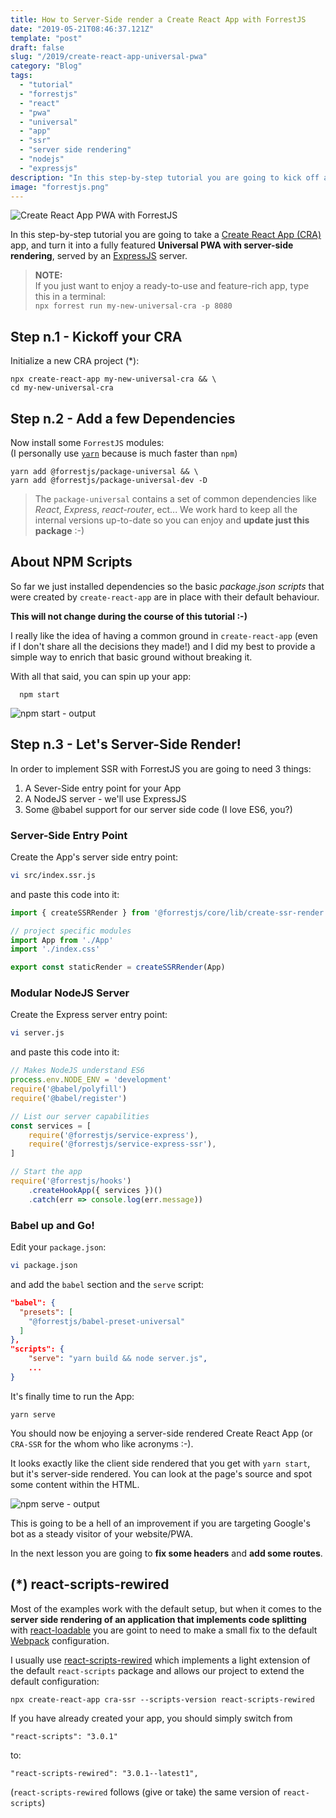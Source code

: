```yaml
---
title: How to Server-Side render a Create React App with ForrestJS
date: "2019-05-21T08:46:37.121Z"
template: "post"
draft: false
slug: "/2019/create-react-app-universal-pwa"
category: "Blog"
tags:
  - "tutorial"
  - "forrestjs"
  - "react"
  - "pwa"
  - "universal"
  - "app"
  - "ssr"
  - "server side rendering"
  - "nodejs"
  - "expressjs"
description: "In this step-by-step tutorial you are going to kick off a new Create React App and server-side render it with ForrestJS. It's going to take less than a cup of coffee :-)"
image: "forrestjs.png"
---
```


![Create React App PWA with ForrestJS](./media/create-react-app-pwa-forrestjs.png)

In this step-by-step tutorial you are going to take a
[Create React App (CRA)](https://facebook.github.io/create-react-app/)
app, and turn it into a fully featured
**Universal PWA with server-side rendering**,
served by an [ExpressJS](https://expressjs.com) server.

> **NOTE:**<br>
> If you just want to enjoy a ready-to-use and feature-rich app, type this in a terminal:<br>
> `npx forrest run my-new-universal-cra -p 8080`
>

## Step n.1 - Kickoff your CRA

Initialize a new CRA project (*):

    npx create-react-app my-new-universal-cra && \
    cd my-new-universal-cra

## Step n.2 - Add a few Dependencies

Now install some `ForrestJS` modules:<br>
(I personally use [`yarn`](https://yarnpkg.com) because is much faster than `npm`)

    yarn add @forrestjs/package-universal && \
    yarn add @forrestjs/package-universal-dev -D

> The `package-universal` contains a set of common dependencies like _React_, _Express_,
> _react-router_, ect... We work hard to keep all the internal versions up-to-date
> so you can enjoy and **update just this package** :-)

## About NPM Scripts

So far we just installed dependencies so the basic _package.json scripts_ that were created
by `create-react-app` are in place with their default behaviour.

**This will not change during the course of this tutorial :-)**

I really like the idea of having a common ground in `create-react-app` (even if I
don't share all the decisions they made!) and I did my best to provide a simple
way to enrich that basic ground without breaking it.

With all that said, you can spin up your app:

      npm start

![npm start - output](./media/react-ssr__start.png)

## Step n.3 - Let's Server-Side Render!

In order to implement SSR with ForrestJS you are going to need 3 things:

1. A Sever-Side entry point for your App
2. A NodeJS server - we'll use ExpressJS
3. Some @babel support for our server side code (I love ES6, you?)

### Server-Side Entry Point

Create the App's server side entry point:

```bash
vi src/index.ssr.js
```

and paste this code into it:

```js
import { createSSRRender } from '@forrestjs/core/lib/create-ssr-render'

// project specific modules
import App from './App'
import './index.css'

export const staticRender = createSSRRender(App)
```

### Modular NodeJS Server

Create the Express server entry point:

```bash
vi server.js
```

and paste this code into it:

```js
// Makes NodeJS understand ES6
process.env.NODE_ENV = 'development'
require('@babel/polyfill')
require('@babel/register')

// List our server capabilities
const services = [
    require('@forrestjs/service-express'),
    require('@forrestjs/service-express-ssr'),
]

// Start the app
require('@forrestjs/hooks')
    .createHookApp({ services })()
    .catch(err => console.log(err.message))
```

### Babel up and Go!

Edit your `package.json`:

```bash
vi package.json
```

and add the `babel` section and the `serve` script:

```json
"babel": {
  "presets": [
    "@forrestjs/babel-preset-universal"
  ]
},
"scripts": {
    "serve": "yarn build && node server.js",
    ...
}
```

It's finally time to run the App:

    yarn serve

You should now be enjoying a server-side rendered Create React App (or `CRA-SSR` for the whom who
like acronyms :-).

It looks exactly like the client side rendered that you get with `yarn start`, but it's
server-side rendered. You can look at the page's source and spot some content within the HTML.

![npm serve - output](./media/react-ssr__html.png)

This is going to be a hell of an improvement if you are targeting Google's bot as a steady
visitor of your website/PWA.

In the next lesson you are going to **fix some headers** and **add some routes**.

## (*) react-scripts-rewired

Most of the examples work with the default setup, but when it comes to
the **server side rendering of an application that implements code splitting** with
[react-loadable](https://github.com/jamiebuilds/react-loadable) you are goint to
need to make a small fix to the default [Webpack](https://webpack.js.org/) configuration.

I usually use [react-scripts-rewired](https://www.npmjs.com/package/react-scripts-rewired)
which implements a light extension of the default `react-scripts` package and allows
our project to extend the default configuration:

    npx create-react-app cra-ssr --scripts-version react-scripts-rewired

If you have already created your app, you should simply switch from

    "react-scripts": "3.0.1"

to:

    "react-scripts-rewired": "3.0.1--latest1",

(`react-scripts-rewired` follows (give or take) the same version of `react-scripts`)

